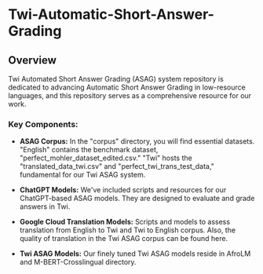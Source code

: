 # Twi-Automatic-Short-Answer-Grading
## Overview 
Twi Automated Short Answer Grading (ASAG) system repository is dedicated to advancing Automatic Short Answer Grading in low-resource languages, and this repository serves as a comprehensive resource for our work.

### Key Components:     <br>
* **ASAG Corpus:** In the "corpus" directory, you will find essential datasets. "English" contains the benchmark dataset, "perfect_mohler_dataset_edited.csv." "Twi" hosts the "translated_data_twi.csv" and "perfect_twi_trans_test_data," fundamental for our Twi ASAG system. <br>

* **ChatGPT Models:** We've included scripts and resources for our ChatGPT-based ASAG models. They are designed to evaluate and grade answers in Twi.

* **Google Cloud Translation Models:** Scripts and models to assess translation from English to Twi and Twi to English corpus. Also, the  quality of translation in the Twi ASAG corpus can be found here.

* **Twi ASAG Models:** Our finely tuned Twi ASAG models reside in AfroLM and M-BERT-Crosslingual directory.


